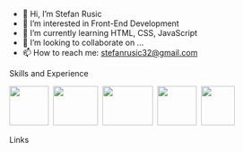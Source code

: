 - 👋 Hi, I’m Stefan Rusic
- 👀 I’m interested in Front-End Development
- 🌱 I’m currently learning HTML, CSS, JavaScript
- 💞️ I’m looking to collaborate on ...
- 📫 How to reach me: stefanrusic32@gmail.com

<!---
rusic1994/rusic1994 is a ✨ special ✨ repository because its `README.md` (this file) appears on your GitHub profile.
You can click the Preview link to take a look at your changes.
--->
Skills and Experience

<img src="https://github.com/rusic1994/Images/blob/main/images/html5-logo.png" height=70px; width="70px;">&nbsp;
<img src="https://github.com/rusic1994/Images/blob/main/images/css3-logo.png/"  height=70px; width="80px;">&nbsp;
<img src="https://github.com/rusic1994/Images/blob/main/images/javascript-logo.png"  height=70px; width="90px;">&nbsp;
<img src="https://github.com/rusic1994/Images/blob/main/images/git-logo.png"  height=70px; width="70px;">&nbsp;
<img src="https://github.com/rusic1994/Images/blob/main/images/vsc-logo.png"  height=70px; width="60px;">


Links

